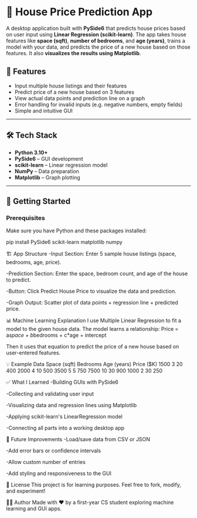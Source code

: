 # 🏡 House Price Prediction App

A desktop application built with **PySide6** that predicts house prices based on user input using **Linear Regression (scikit-learn)**. The app takes house features like **space (sqft)**, **number of bedrooms**, and **age (years)**, trains a model with your data, and predicts the price of a new house based on those features. It also **visualizes the results using Matplotlib**.

## 🧠 Features

- Input multiple house listings and their features
- Predict price of a new house based on 3 features
- View actual data points and prediction line on a graph
- Error handling for invalid inputs (e.g. negative numbers, empty fields)
- Simple and intuitive GUI

---

## 🛠 Tech Stack

- **Python 3.10+**
- **PySide6** – GUI development
- **scikit-learn** – Linear regression model
- **NumPy** – Data preparation
- **Matplotlib** – Graph plotting

---

## 🚀 Getting Started

### Prerequisites

Make sure you have Python and these packages installed:

pip install PySide6 scikit-learn matplotlib numpy

🏗 App Structure
-Input Section: Enter 5 sample house listings (space, bedrooms, age, price).

-Prediction Section: Enter the space, bedroom count, and age of the house to predict.

-Button: Click Predict House Price to visualize the data and prediction.

-Graph Output: Scatter plot of data points + regression line + predicted price.

📊 Machine Learning Explanation
I use Multiple Linear Regression to fit a model to the given house data. The model learns a relationship:
Price = a*space + b*bedrooms + c*age + intercept

Then it uses that equation to predict the price of a new house based on user-entered features.

💡 Example Data
Space (sqft)	Bedrooms	Age (years)	Price ($K)
1500	3	20	400
2000	4	10	500
3500	5	5	750
7500	10	30	900
1000	2	30	250

✅ What I Learned
-Building GUIs with PySide6

-Collecting and validating user input

-Visualizing data and regression lines using Matplotlib

-Applying scikit-learn's LinearRegression model

-Connecting all parts into a working desktop app

📂 Future Improvements
-Load/save data from CSV or JSON

-Add error bars or confidence intervals

-Allow custom number of entries

-Add styling and responsiveness to the GUI

📃 License
This project is for learning purposes. Feel free to fork, modify, and experiment!

🙋‍♂️ Author
Made with ❤️ by a first-year CS student exploring machine learning and GUI apps.
